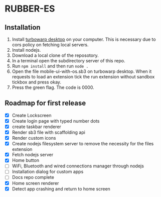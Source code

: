 # RUBBER-ES
## Installation
1.  Install [turbowarp desktop](https://desktop.turbowarp.org) on your computer. This is necessary due to cors policy on fetching local servers.
2.  Install nodejs.
3.  Download a local clone of the reposotory.
4.  In a terminal open the subdirectory server of this repo.
5.  Run `npm install` and then run `node .`
6.  Open the file mobile-ui-with-os.sb3 on turbowarp desktop. When it requests to load an extension tick the run extension without sandbox tickbox and press okay.
7.  Press the green flag. The code is 0000.
## Roadmap for first release
- [x] Create Lockscreen
- [x] Create login page with typed number dots
- [x] create taskbar renderer
- [x] Render sb3 file with scaffolding api
- [x] Render custom icons
- [x] Create nodejs filesystem server to remove the necessity for the files extension
- [x] Fetch nodejs server
- [x] Home button
- [ ] WiFi, Bluetooth and wired connections manager through nodejs
- [ ] Installation dialog for custom apps
- [ ] Docs repo complete
- [x] Home screen renderer
- [x] Detect app crashing and return to home screen
